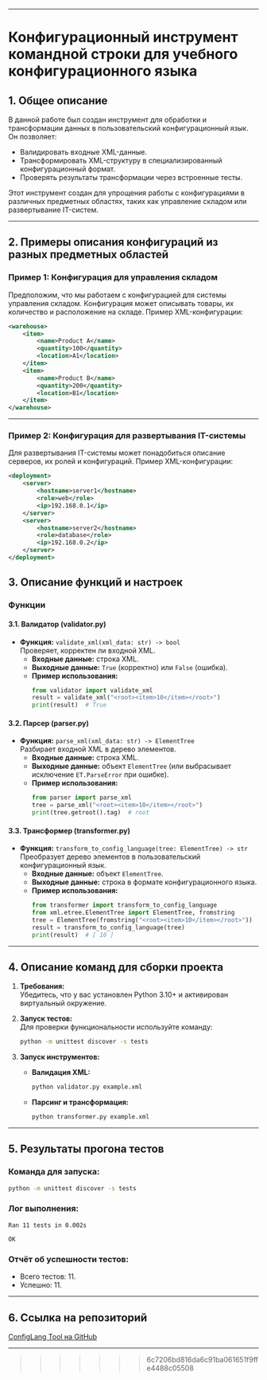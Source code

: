 

---

# Конфигурационный инструмент командной строки для учебного конфигурационного языка

## 1. Общее описание  
В данной работе был создан инструмент для обработки и трансформации данных в пользовательский конфигурационный язык.  
Он позволяет:  
- Валидировать входные XML-данные.  
- Трансформировать XML-структуру в специализированный конфигурационный формат.  
- Проверять результаты трансформации через встроенные тесты.

Этот инструмент создан для упрощения работы с конфигурациями в различных предметных областях, таких как управление складом или развертывание IT-систем.

---

## 2. Примеры описания конфигураций из разных предметных областей
### Пример 1: Конфигурация для управления складом
Предположим, что мы работаем с конфигурацией для системы управления складом. Конфигурация может описывать товары, их количество и расположение на складе. Пример XML-конфигурации:

```xml
<warehouse>
    <item>
        <name>Product A</name>
        <quantity>100</quantity>
        <location>A1</location>
    </item>
    <item>
        <name>Product B</name>
        <quantity>200</quantity>
        <location>B1</location>
    </item>
</warehouse>
```
---

### Пример 2: Конфигурация для развертывания IT-системы
Для развертывания IT-системы может понадобиться описание серверов, их ролей и конфигураций. Пример XML-конфигурации:

```xml
<deployment>
    <server>
        <hostname>server1</hostname>
        <role>web</role>
        <ip>192.168.0.1</ip>
    </server>
    <server>
        <hostname>server2</hostname>
        <role>database</role>
        <ip>192.168.0.2</ip>
    </server>
</deployment>
```

## 3. Описание функций и настроек  

### Функции  

#### 3.1. Валидатор (validator.py)  
- **Функция:** `validate_xml(xml_data: str) -> bool`  
  Проверяет, корректен ли входной XML.  
  - **Входные данные:** строка XML.  
  - **Выходные данные:** `True` (корректно) или `False` (ошибка).  
  - **Пример использования:**  
    ```python
    from validator import validate_xml
    result = validate_xml("<root><item>10</item></root>")
    print(result)  # True
    ```

#### 3.2. Парсер (parser.py)  
- **Функция:** `parse_xml(xml_data: str) -> ElementTree`  
  Разбирает входной XML в дерево элементов.  
  - **Входные данные:** строка XML.  
  - **Выходные данные:** объект `ElementTree` (или выбрасывает исключение `ET.ParseError` при ошибке).  
  - **Пример использования:**  
    ```python
    from parser import parse_xml
    tree = parse_xml("<root><item>10</item></root>")
    print(tree.getroot().tag)  # root
    ```

#### 3.3. Трансформер (transformer.py)  
- **Функция:** `transform_to_config_language(tree: ElementTree) -> str`  
  Преобразует дерево элементов в пользовательский конфигурационный язык.  
  - **Входные данные:** объект `ElementTree`.  
  - **Выходные данные:** строка в формате конфигурационного языка.  
  - **Пример использования:**  
    ```python
    from transformer import transform_to_config_language
    from xml.etree.ElementTree import ElementTree, fromstring
    tree = ElementTree(fromstring("<root><item>10</item></root>"))
    result = transform_to_config_language(tree)
    print(result)  # [ 10 ]
    ```

---

## 4. Описание команд для сборки проекта  

1. **Требования:**  
   Убедитесь, что у вас установлен Python 3.10+ и активирован виртуальный окружение.  

2. **Запуск тестов:**  
   Для проверки функциональности используйте команду:  
   ```bash
   python -m unittest discover -s tests
   ```

3. **Запуск инструментов:**  
   - **Валидация XML:**  
     ```bash
     python validator.py example.xml
     ```
   - **Парсинг и трансформация:**  
     ```bash
     python transformer.py example.xml
     ```

---


## 5. Результаты прогона тестов  

### Команда для запуска:  
```bash
python -m unittest discover -s tests
```

### Лог выполнения:  
```
Ran 11 tests in 0.002s

OK
```

### Отчёт об успешности тестов:  
- Всего тестов: 11.  
- Успешно: 11.  

---

## 6. Ссылка на репозиторий  

[ConfigLang Tool на GitHub](https://github.com/riakkka/konfig.homeworks.git)

---
>>>>>>> 6c7206bd816da6c91ba061651f9ffe4488c05508
